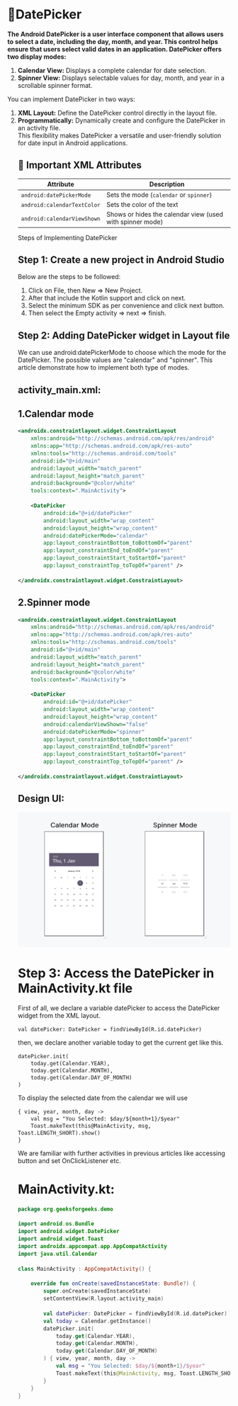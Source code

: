 # 📆DatePicker  
<p><b>The Android DatePicker is a user interface component that allows users to select a date, including the day, month, and year. This control helps ensure that users select valid dates in an application. DatePicker offers two display modes:</b></p>
<ol type="1">
<li><b>Calendar View:</b> Displays a complete calendar for date selection.</li>
<li><b>Spinner View:</b> Displays selectable values for day, month, and year in a scrollable spinner format.</li>
</ol>
You can implement DatePicker in two ways:
<ol type="1">
<li><b>XML Layout:</b> Define the DatePicker control directly in the layout file.</li>
<li><b>Programmatically:</b> Dynamically create and configure the DatePicker in an activity file.</li>
This flexibility makes DatePicker a versatile and user-friendly solution for date input in Android applications.

## 🔹 Important XML Attributes

| Attribute                   | Description |
|----------------------------|-------------|
| `android:datePickerMode`   | Sets the mode (`calendar` or `spinner`) |
| `android:calendarTextColor`| Sets the color of the text |
| `android:calendarViewShown`| Shows or hides the calendar view (used with spinner mode) |

Steps of Implementing DatePicker
## Step 1: Create a new project in Android Studio
Below are the steps to be followed:

<ol type="1">
<li>Click on File, then New => New Project.</li>
<li>After that include the Kotlin support and click on next.</li>
<li>Select the minimum SDK as per convenience and click next button.</li>
<li>Then select the Empty activity => next => finish.</li>
</ol>

## Step 2: Adding DatePicker widget in Layout file
We can use android:datePickerMode to choose which the mode for the DatePicker. The possible values are "calendar" and "spinner". This article demonstrate how to implement both type of modes.

## activity_main.xml:
## 1.Calendar mode


```xml
<androidx.constraintlayout.widget.ConstraintLayout 
    xmlns:android="http://schemas.android.com/apk/res/android"
    xmlns:app="http://schemas.android.com/apk/res-auto"
    xmlns:tools="http://schemas.android.com/tools"
    android:id="@+id/main"
    android:layout_width="match_parent"
    android:layout_height="match_parent"
    android:background="@color/white"
    tools:context=".MainActivity">

    <DatePicker
        android:id="@+id/datePicker"
        android:layout_width="wrap_content"
        android:layout_height="wrap_content"
        android:datePickerMode="calendar"
        app:layout_constraintBottom_toBottomOf="parent"
        app:layout_constraintEnd_toEndOf="parent"
        app:layout_constraintStart_toStartOf="parent"
        app:layout_constraintTop_toTopOf="parent" />

</androidx.constraintlayout.widget.ConstraintLayout>
```
## 2.Spinner mode

```xml
<androidx.constraintlayout.widget.ConstraintLayout 
    xmlns:android="http://schemas.android.com/apk/res/android"
    xmlns:app="http://schemas.android.com/apk/res-auto"
    xmlns:tools="http://schemas.android.com/tools"
    android:id="@+id/main"
    android:layout_width="match_parent"
    android:layout_height="match_parent"
    android:background="@color/white"
    tools:context=".MainActivity">

    <DatePicker
        android:id="@+id/datePicker"
        android:layout_width="wrap_content"
        android:layout_height="wrap_content"
        android:calendarViewShown="false"
        android:datePickerMode="spinner"
        app:layout_constraintBottom_toBottomOf="parent"
        app:layout_constraintEnd_toEndOf="parent"
        app:layout_constraintStart_toStartOf="parent"
        app:layout_constraintTop_toTopOf="parent" />

</androidx.constraintlayout.widget.ConstraintLayout>
```
## Design UI:
<img src="calendar.png">

# Step 3: Access the DatePicker in MainActivity.kt file
First of all, we declare a variable datePicker to access the DatePicker widget from the XML layout. 

```
val datePicker: DatePicker = findViewById(R.id.datePicker)
```
then, we declare another variable today to get the current get like this. 

```
datePicker.init(
    today.get(Calendar.YEAR),
    today.get(Calendar.MONTH),
    today.get(Calendar.DAY_OF_MONTH)
)
```

To display the selected date from the calendar we will use 

```
{ view, year, month, day ->
    val msg = "You Selected: $day/${month+1}/$year"
    Toast.makeText(this@MainActivity, msg, Toast.LENGTH_SHORT).show()
}
```
We are familiar with further activities in previous articles like accessing button and set OnClickListener etc.
# MainActivity.kt:
```kt
package org.geeksforgeeks.demo

import android.os.Bundle
import android.widget.DatePicker
import android.widget.Toast
import androidx.appcompat.app.AppCompatActivity
import java.util.Calendar

class MainActivity : AppCompatActivity() {

    override fun onCreate(savedInstanceState: Bundle?) {
        super.onCreate(savedInstanceState)
        setContentView(R.layout.activity_main)

        val datePicker: DatePicker = findViewById(R.id.datePicker)
        val today = Calendar.getInstance()
        datePicker.init(
            today.get(Calendar.YEAR),
            today.get(Calendar.MONTH),
            today.get(Calendar.DAY_OF_MONTH)
        ) { view, year, month, day ->
            val msg = "You Selected: $day/${month+1}/$year"
            Toast.makeText(this@MainActivity, msg, Toast.LENGTH_SHORT).show()
        }
    }
}

```
